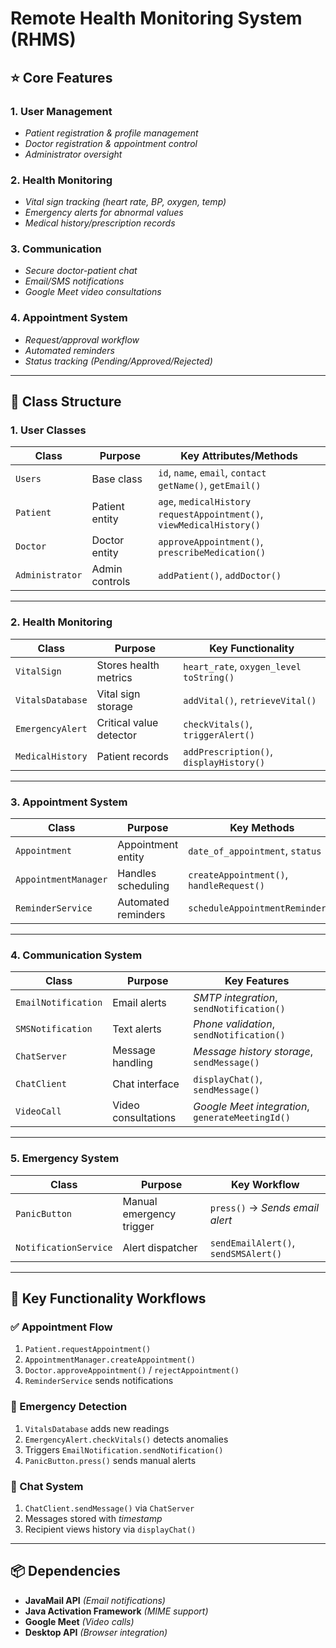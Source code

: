 # Remote Health Monitoring System (RHMS)

## ⭐ Core Features

### 1. User Management
- *Patient registration & profile management*
- *Doctor registration & appointment control*
- *Administrator oversight*

### 2. Health Monitoring
- *Vital sign tracking (heart rate, BP, oxygen, temp)*
- *Emergency alerts for abnormal values*
- *Medical history/prescription records*

### 3. Communication
- *Secure doctor-patient chat*
- *Email/SMS notifications*
- *Google Meet video consultations*

### 4. Appointment System
- *Request/approval workflow*
- *Automated reminders*
- *Status tracking (Pending/Approved/Rejected)*

---

## 🧱 Class Structure

### 1. User Classes

| **Class**       | **Purpose**        | **Key Attributes/Methods**                         |
|-----------------|--------------------|----------------------------------------------------|
| `Users`         | Base class          | `id`, `name`, `email`, `contact`<br>`getName()`, `getEmail()` |
| `Patient`       | Patient entity      | `age`, `medicalHistory`<br>`requestAppointment()`, `viewMedicalHistory()` |
| `Doctor`        | Doctor entity       | `approveAppointment()`, `prescribeMedication()`    |
| `Administrator` | Admin controls      | `addPatient()`, `addDoctor()`                      |

---

### 2. Health Monitoring

| **Class**         | **Purpose**             | **Key Functionality**                             |
|-------------------|--------------------------|---------------------------------------------------|
| `VitalSign`       | Stores health metrics    | `heart_rate`, `oxygen_level`<br>`toString()`      |
| `VitalsDatabase`  | Vital sign storage       | `addVital()`, `retrieveVital()`                   |
| `EmergencyAlert`  | Critical value detector  | `checkVitals()`, `triggerAlert()`                 |
| `MedicalHistory`  | Patient records          | `addPrescription()`, `displayHistory()`           |

---

### 3. Appointment System

| **Class**            | **Purpose**           | **Key Methods**                                   |
|----------------------|------------------------|---------------------------------------------------|
| `Appointment`        | Appointment entity     | `date_of_appointment`, `status`                  |
| `AppointmentManager` | Handles scheduling     | `createAppointment()`, `handleRequest()`          |
| `ReminderService`    | Automated reminders    | `scheduleAppointmentReminder()`                   |

---

### 4. Communication System

| **Class**           | **Purpose**              | **Key Features**                                  |
|---------------------|---------------------------|---------------------------------------------------|
| `EmailNotification` | Email alerts              | *SMTP integration*, `sendNotification()`          |
| `SMSNotification`   | Text alerts               | *Phone validation*, `sendNotification()`          |
| `ChatServer`        | Message handling          | *Message history storage*, `sendMessage()`        |
| `ChatClient`        | Chat interface            | `displayChat()`, `sendMessage()`                  |
| `VideoCall`         | Video consultations       | *Google Meet integration*, `generateMeetingId()`  |

---

### 5. Emergency System

| **Class**           | **Purpose**                | **Key Workflow**                                  |
|---------------------|-----------------------------|---------------------------------------------------|
| `PanicButton`       | Manual emergency trigger    | `press()` → *Sends email alert*                   |
| `NotificationService` | Alert dispatcher          | `sendEmailAlert()`, `sendSMSAlert()`              |

---

## 🔁 Key Functionality Workflows

### ✅ Appointment Flow
1. `Patient.requestAppointment()`
2. `AppointmentManager.createAppointment()`
3. `Doctor.approveAppointment()` / `rejectAppointment()`
4. `ReminderService` sends notifications

### 🚨 Emergency Detection
1. `VitalsDatabase` adds new readings
2. `EmergencyAlert.checkVitals()` detects anomalies
3. Triggers `EmailNotification.sendNotification()`
4. `PanicButton.press()` sends manual alerts

### 💬 Chat System
1. `ChatClient.sendMessage()` via `ChatServer`
2. Messages stored with *timestamp*
3. Recipient views history via `displayChat()`

---

## 📦 Dependencies

- **JavaMail API** *(Email notifications)*
- **Java Activation Framework** *(MIME support)*
- **Google Meet** *(Video calls)*
- **Desktop API** *(Browser integration)*


